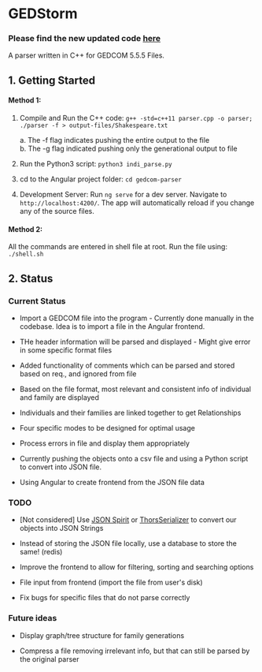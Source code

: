 # GEDStorm

### Please find the new updated code [here](https://github.com/prince-aegon/GEDStorm)

A parser written in C++ for GEDCOM 5.5.5 Files.

## 1. Getting Started

#### Method 1:

1. Compile and Run the C++ code:
   `g++ -std=c++11 parser.cpp -o parser; ./parser -f > output-files/Shakespeare.txt`

   a. The -f flag indicates pushing the entire output to the file\
   b. The -g flag indicated pushing only the generational output to file

2. Run the Python3 script:
   `python3 indi_parse.py`
3. cd to the Angular project folder:
   `cd gedcom-parser`

4. Development Server:
   Run `ng serve` for a dev server. Navigate to `http://localhost:4200/`. The app will automatically reload if you change any of the source files.

#### Method 2:

All the commands are entered in shell file at root. Run the file using:
`./shell.sh`

## 2. Status

### Current Status

- Import a GEDCOM file into the program - Currently done manually in the codebase. Idea is to import a file in the Angular frontend.

- THe header information will be parsed and displayed - Might give error in some specific format files

- Added functionality of comments which can be parsed and stored based on req., and ignored from file

- Based on the file format, most relevant and consistent info of individual and family are displayed

- Individuals and their families are linked together to get Relationships

- Four specific modes to be designed for optimal usage

- Process errors in file and display them appropriately

- Currently pushing the objects onto a csv file and using a Python script to convert into JSON file.

- Using Angular to create frontend from the JSON file data

### TODO

- [Not considered] Use [JSON Spirit](https://github.com/cierelabs/json_spirit) or [ThorsSerializer](https://github.com/Loki-Astari/ThorsSerializer) to convert our objects into JSON Strings

- Instead of storing the JSON file locally, use a database to store the same! (redis)

- Improve the frontend to allow for filtering, sorting and searching options

- File input from frontend (import the file from user's disk)

- Fix bugs for specific files that do not parse correctly

### Future ideas

- Display graph/tree structure for family generations

- Compress a file removing irrelevant info, but that can still be parsed by the original parser
